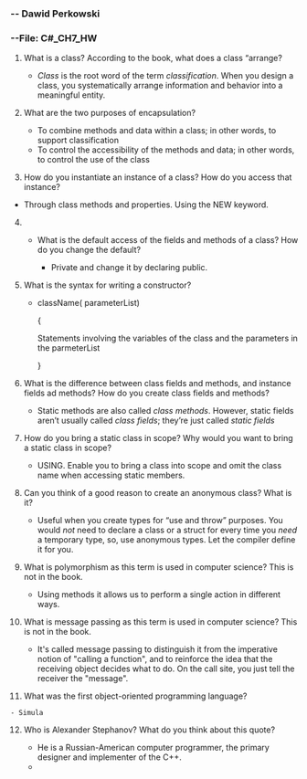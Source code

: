 ### -- Dawid Perkowski

### --File: C#_CH7_HW

1. What is a class? According to the book, what does a class “arrange?

   - *Class* is the root word of the term *classification*. When you design a class, you systematically arrange information and behavior into a meaningful entity.

2. What are the two purposes of encapsulation?

   - To combine methods and data within a class; in other words, to support classification
   - To control the accessibility of the methods and data; in other words, to control the use of the class

3.  How do you instantiate an instance of a class? How do you access that instance?

   - Through class methods and properties. Using the NEW keyword.

4. - What is the default access of the fields and methods of a class? How do you change the default?

     - Private and change it by declaring public.

5. What is the syntax for writing a constructor?

   - className( parameterList)

     {

     Statements involving the variables of the class and the parameters in the parmeterList

     }

6. What is the difference between class fields and methods, and instance fields ad methods? How do you create class fields and methods?

   - Static methods are also called *class methods*. However, static fields aren’t usually called *class fields*; they’re just called *static fields* 

7. How do you bring a static class in scope? Why would you want to bring a static class in scope?

   - USING. Enable you to bring a class into scope and omit the class name when accessing static members. 

8. Can you think of a good reason to create an anonymous class? What is it?

   - Useful when you create types for “use and throw” purposes. You would *not* need to declare a class or a struct for every time you *need* a temporary type, so, use anonymous types. Let the compiler define it for you.

9. What is polymorphism as this term is used in computer science? This is not in the book.

   - Using methods it allows us to perform a single action in different ways.

10. What is message passing as this term is used in computer science? This is not in the book.

    - It's called message passing to distinguish it from the imperative notion of "calling a function", and to reinforce the idea that the receiving object decides what to do. On the call site, you just tell the receiver the "message".

11.  What was the first object-oriented programming language?

    - Simula

12. Who is Alexander Stephanov? What do you think about this quote?

    - He is a Russian-American computer programmer,  the primary designer and implementer of the C++.
    - 

    

    

